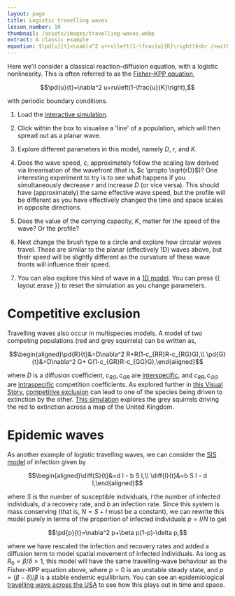 ```yaml
---
layout: page
title: Logistic travelling waves
lesson_number: 10
thumbnail: /assets/images/travelling-waves.webp
extract: A classic example
equation: $\pd{u}{t}=\nabla^2 u+ru\left(1-\frac{u}{K}\right)$<br />with periodic boundary conditions
---
```

Here we'll consider a classical reaction–diffusion equation, with a logistic nonlinearity. This is often referred to as the [Fisher–KPP equation](https://en.wikipedia.org/wiki/Fisher%27s_equation),

$$\pd{u}{t}=\nabla^2 u+ru\left(1-\frac{u}{K}\right),$$

with periodic boundary conditions.

1. Load the [interactive simulation](/sim/?preset=travellingWave). 

1. Click within the box to visualise a 'line' of a population, which will then spread out as a planar wave. 

1. Explore different parameters in this model, namely $D$, $r$, and $K$. 
 
1. Does the wave speed, $c$, approximately follow the scaling law derived via linearisation of the wavefront (that is, $c \propto \sqrt{rD}$)? One interesting experiment to try is to see what happens if you simultaneously decrease $r$ and increase $D$ (or vice versa). This should have (approximately) the same effective wave speed, but the profile will be different as you have effectively changed the time and space scales in opposite directions.

1. Does the value of the carrying capacity, $K$, matter for the speed of the wave? Or the profile?

1. Next change the brush type to a circle and explore how circular waves travel. These are similar to the planar (effectively 1D) waves above, but their speed will be slightly different as the curvature of these wave fronts will influence their speed.

1. You can also explore this kind of wave in a [1D model](/sim/?preset=travellingWave1D). You can press {{ layout.erase }} to reset the simulation as you change parameters.

# Competitive exclusion

Travelling waves also occur in multispecies models. A model of two competing populations (red and grey squirrels) can be written as,

$$\begin{aligned}\pd{R}{t}&=D\nabla^2 R+R(1-c_{RR}R-c_{RG}G),\\ \pd{G}{t}&=D\nabla^2 G+ G(1-c_{GR}R-c_{GG}G),\end{aligned}$$

where $D$ is a diffusion coefficient,  $c_{RG}, c_{GR}$ are [interspecific](https://en.wikipedia.org/wiki/Interspecific_competition), and $c_{RR},c_{GG}$ are [intraspecific](https://en.wikipedia.org/wiki/Intraspecific_competition) competition coefficients. As explored further in [this Visual Story](), [competitive exclusion](https://en.wikipedia.org/wiki/Competitive_exclusion_principle) can lead to one of the species being driven to extinction by the other. [This simulation](/sim/?preset=RedGreyInvasionUK) explores the grey squirrels driving the red to extinction across a map of the United Kingdom.

# Epidemic waves

As another example of logistic travelling waves, we can consider the [SIS model](https://en.wikipedia.org/wiki/Compartmental_models_in_epidemiology#Variations_on_the_basic_SIR_model) of infection given by

$$\begin{aligned}\diff{S}{t}&=d I - b S I,\\ \diff{I}{t}&=b S I - d I,\end{aligned}$$

where $S$ is the number of susceptible individuals, $I$ the number of infected individuals, $d$ a recovery rate, and $b$ an infection rate. Since this system is mass conserving (that is, $N=S + I$ must be a constant), we can rewrite this model purely in terms of the proportion of infected individuals $p = I/N$ to get

$$\pd{p}{t}=\nabla^2 p+\beta p(1-p)-\delta p,$$

where we have rescaled the infection and recovery rates and added a diffusion term to model spatial movement of infected individuals. As long as $R_0 = \beta/\delta > 1$, this model will have the same travelling-wave behaviour as the Fisher-KPP equation above, where $p=0$ is an unstable steady state, and $p=(\beta - \delta)/\beta$ is a stable endemic equilibrium. You can see an epidemiological [travelling wave across the USA](/sim/?preset=SpanishFluInvasion) to see how this plays out in time and space.
